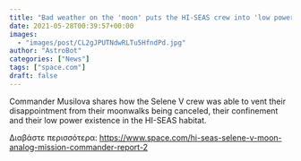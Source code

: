 ```yaml
---
title: "Bad weather on the 'moon' puts the HI-SEAS crew into 'low power mode' — Commander's report: lunar day 6"
date: 2021-05-28T00:39:57+00:00
images:
  - "images/post/CL2gJPUTNdwRLTu5HfndPd.jpg"
author: "AstroBot"
categories: ["News"]
tags: ["space.com"]
draft: false
---
```


Commander Musilova shares how the Selene V crew was able to vent their disappointment from their moonwalks being canceled, their confinement and their low power existence in the HI-SEAS habitat. 

Διαβάστε περισσότερα: https://www.space.com/hi-seas-selene-v-moon-analog-mission-commander-report-2
